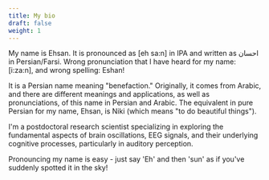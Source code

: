 ```yaml
---
title: My bio
draft: false
weight: 1
---
```


My name is Ehsan. It is pronounced as [eh sa:n] in IPA and written as احسان in Persian/Farsi. Wrong pronunciation that I have heard for my name: [i:za:n], and wrong spelling: Eshan!


It is a Persian name meaning "benefaction." Originally, it comes from Arabic, and there are different meanings and applications, as well as pronunciations, of this name in Persian and Arabic. The equivalent in pure Persian for my name, Ehsan, is Niki (which means "to do beautiful things"). 




I'm a postdoctoral research scientist specializing in exploring the fundamental aspects of brain oscillations, EEG signals, and their underlying cognitive processes, particularly in auditory perception.

Pronouncing my name is easy - just say 'Eh' and then 'sun' as if you've suddenly spotted it in the sky!

